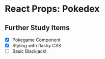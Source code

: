 React Props: Pokedex
====================

## Further Study Items

- [x] Pokegame Component
- [x] Styling with flashy CSS
- [ ] Basic Blackjack!
